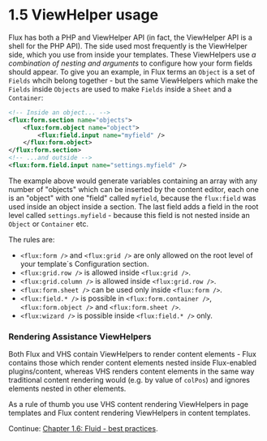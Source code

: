 1.5 ViewHelper usage
====================

Flux has both a PHP and ViewHelper API (in fact, the ViewHelper API is a shell for the PHP API). The side used most frequently is the ViewHelper side, which you use from inside your templates. These ViewHelpers use _a combination of nesting and arguments_ to configure how your form fields should appear. To give you an example, in Flux terms an `Object` is a set of `Fields` whcih belong together - but the same ViewHelpers which make the `Fields` inside `Objects` are used to make `Fields` inside a `Sheet` and a `Container`:

```xml
<!-- Inside an object... -->
<flux:form.section name="objects">
    <flux:form.object name="object">
        <flux:field.input name="myfield" />
    </flux:form.object>
</flux:form.section>
<!-- ...and outside -->
<flux:form.field.input name="settings.myfield" />
```

The example above would generate variables containing an array with any number of "objects" which can be inserted by the content editor, each one is an "object" with one "field" called `myfield`, because the `flux:field` was used inside an object inside a section. The last field adds a field in the root level called `settings.myfield` - because this field is not nested inside an `Object` or `Container` etc.

The rules are:

* `<flux:form />` and `<flux:grid />` are only allowed on the root level of your template´s Configuration section.
* `<flux:grid.row />` is allowed inside `<flux:grid />`.
* `<flux:grid.column />` is allowed inside `<flux:grid.row />`.
* `<flux:form.sheet />` can be used only inside `<flux:form />`.
* `<flux:field.* />` is possible in `<flux:form.container />`, `<flux:form.object />` and `<flux:form.sheet />`.
* `<flux:wizard />` is possible inside `<flux:field.* />` only.

### Rendering Assistance ViewHelpers

Both Flux and VHS contain ViewHelpers to render content elements - Flux contains those which render content elements nested inside Flux-enabled plugins/content, whereas VHS renders content elements in the same way traditional content rendering would (e.g. by value of `colPos`) and ignores elements nested in other elements.

As a rule of thumb you use VHS content rendering ViewHelpers in page templates and Flux content rendering ViewHelpers in content templates.

Continue: [Chapter 1.6: Fluid - best practices](1.6.FluidBestPractices.md).
